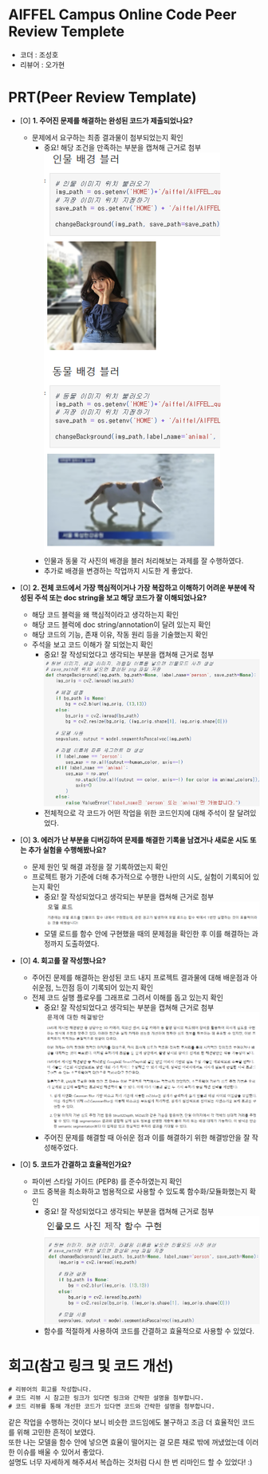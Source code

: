 # AIFFEL Campus Online Code Peer Review Templete
- 코더 : 조성호
- 리뷰어 : 오가현


# PRT(Peer Review Template)
- [O]  **1. 주어진 문제를 해결하는 완성된 코드가 제출되었나요?**
    - 문제에서 요구하는 최종 결과물이 첨부되었는지 확인
        - 중요! 해당 조건을 만족하는 부분을 캡쳐해 근거로 첨부</br>
        <img src="./review01.png"></br>
        - 인물과 동물 각 사진의 배경을 블러 처리해보는 과제를 잘 수행하였다.
        - 추가로 배경을 변경하는 작업까지 시도한 게 좋았다.
        

    
- [O]  **2. 전체 코드에서 가장 핵심적이거나 가장 복잡하고 이해하기 어려운 부분에 작성된 
주석 또는 doc string을 보고 해당 코드가 잘 이해되었나요?**
    - 해당 코드 블럭을 왜 핵심적이라고 생각하는지 확인
    - 해당 코드 블럭에 doc string/annotation이 달려 있는지 확인
    - 해당 코드의 기능, 존재 이유, 작동 원리 등을 기술했는지 확인
    - 주석을 보고 코드 이해가 잘 되었는지 확인
        - 중요! 잘 작성되었다고 생각되는 부분을 캡쳐해 근거로 첨부</br>
        <img src="./review02.png"></br>
        - 전체적으로 각 코드가 어떤 작업을 위한 코드인지에 대해 주석이 잘 달려있었다.
        
- [O]  **3. 에러가 난 부분을 디버깅하여 문제를 해결한 기록을 남겼거나
새로운 시도 또는 추가 실험을 수행해봤나요?**
    - 문제 원인 및 해결 과정을 잘 기록하였는지 확인
    - 프로젝트 평가 기준에 더해 추가적으로 수행한 나만의 시도, 
    실험이 기록되어 있는지 확인
        - 중요! 잘 작성되었다고 생각되는 부분을 캡쳐해 근거로 첨부
        <img src="./review03.png"></br>
        - 모델 로드를 함수 안에 구현했을 때의 문제점을 확인한 후 이를 해결하는 과정까지 도출하였다.
        
- [O]  **4. 회고를 잘 작성했나요?**
    - 주어진 문제를 해결하는 완성된 코드 내지 프로젝트 결과물에 대해
    배운점과 아쉬운점, 느낀점 등이 기록되어 있는지 확인
    - 전체 코드 실행 플로우를 그래프로 그려서 이해를 돕고 있는지 확인
        - 중요! 잘 작성되었다고 생각되는 부분을 캡쳐해 근거로 첨부
        <img src="./review04.png"></br>
        - 주어진 문제를 해결할 때 아쉬운 점과 이를 해결하기 위한 해결방안을 잘 작성해주었다.
        
- [O]  **5. 코드가 간결하고 효율적인가요?**
    - 파이썬 스타일 가이드 (PEP8) 를 준수하였는지 확인
    - 코드 중복을 최소화하고 범용적으로 사용할 수 있도록 함수화/모듈화했는지 확인
        - 중요! 잘 작성되었다고 생각되는 부분을 캡쳐해 근거로 첨부
      <img src="./review05.png"></br>
      - 함수를 적절하게 사용하여 코드를 간결하고 효율적으로 사용할 수 있었다.


# 회고(참고 링크 및 코드 개선)
```
# 리뷰어의 회고를 작성합니다.
# 코드 리뷰 시 참고한 링크가 있다면 링크와 간략한 설명을 첨부합니다.
# 코드 리뷰를 통해 개선한 코드가 있다면 코드와 간략한 설명을 첨부합니다.
```
같은 작업을 수행하는 것이다 보니 비슷한 코드임에도 불구하고 조금 더 효율적인 코드를 위해 고민한 흔적이 보였다.   
또한 나는 모델을 함수 안에 넣으면 효율이 떨어지는 걸 모른 채로 밖에 꺼냈었는데 이러한 이슈를 배울 수 있어서 좋았다.   
설명도 너무 자세하게 해주셔서 복습하는 것처럼 다시 한 번 리마인드 할 수 있었다! :)

